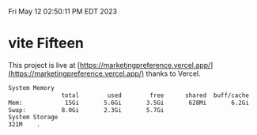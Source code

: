 Fri May 12 02:50:11 PM EDT 2023

# vite Fifteen


This project is live at [https://marketingpreference.vercel.app/](https://marketingpreference.vercel.app/) thanks to Vercel.

```bash
System Memory
               total        used        free      shared  buff/cache   available
Mem:            15Gi       5.6Gi       3.5Gi       628Mi       6.2Gi       8.8Gi
Swap:          8.0Gi       2.3Gi       5.7Gi
System Storage
321M	.
```
